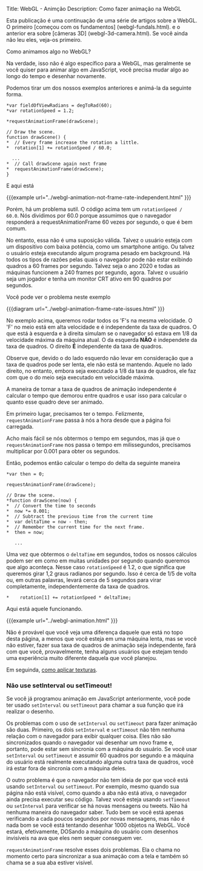 Title: WebGL - Animção
Description: Como fazer animação na WebGL

Esta publicação é uma continuação de uma série de artigos sobre a WebGL.
O primeiro [começou com os fundamentos] (webgl-fundals.html).
e o anterior era sobre [câmeras 3D] (webgl-3d-camera.html).
Se você ainda não leu eles, veja-os primeiro.

Como animamos algo no WebGL?

Na verdade, isso não é algo específico para a WebGL, mas geralmente se você quiser
para animar algo em JavaScript, você precisa mudar algo
ao longo do tempo e desenhar novamente.

Podemos tirar um dos nossos exemplos anteriores e animá-la da seguinte forma.

    *var fieldOfViewRadians = degToRad(60);
    *var rotationSpeed = 1.2;

    *requestAnimationFrame(drawScene);

    // Draw the scene.
    function drawScene() {
    *  // Every frame increase the rotation a little.
    *  rotation[1] += rotationSpeed / 60.0;

      ...
    *  // Call drawScene again next frame
    *  requestAnimationFrame(drawScene);
    }

E aqui está

{{{example url="../webgl-animation-not-frame-rate-independent.html" }}}

Porém, há um problema sutil. O código acima tem um
`rotationSpeed / 60.0`. Nós dividimos por 60.0 porque assumimos que o navegador
responderá a requestAnimationFrame 60 vezes por segundo, o que é bem comum.

No entanto, essa não é uma suposição válida. Talvez o usuário esteja com um dispositivo com
baixa potência, como um smartphone antigo. Ou talvez o usuário esteja executando algum programa pesado em
background. Há todos os tipos de razões pelas quais o navegador pode não estar exibindo
quadros a 60 frames por segundo. Talvez seja o ano 2020 e todas as máquinas funcionem a 240
frames por segundo, agora. Talvez o usuário seja um jogador e tenha um monitor CRT ativo em 90
quadros por segundos.

Você pode ver o problema neste exemplo

{{{diagram url="../webgl-animation-frame-rate-issues.html" }}}

No exemplo acima, queremos rodar todos os 'F's na mesma velocidade.
O 'F' no meio está em alta velocidade e é independente da taxa de quadros. O que está
à esquerda e à direita simulam se o navegador só estava em 1/8 da
velocidade máxima da máquina atual. O da esquerda **NÃO** é independete da taxa de quadros.
O direito **É** independente da taxa de quadros.

Observe que, devido o do lado esquerdo não levar em consideração que a taxa de quadros
pode ser lenta, ele não está se mantendo. Aquele no lado direito, no entanto, embora seja
executado a 1/8 da taxa de quadros, ele faz com que o do meio seja executado em
velocidade máxima.

A maneira de tornar a taxa de quadros de animação independente é calcular o tempo que demorou
entre quadros e usar isso para calcular o quanto esse quadro deve ser animado.

Em primeiro lugar, precisamos ter o tempo. Felizmente, `requestAnimationFrame` passa à
nós a hora desde que a página foi carregada.

Acho mais fácil se nós obtermos o tempo em segundos, mas já que o `requestAnimationFrame`
nos passa o tempo em milissegundos, precisamos multiplicar por 0.001
para obter os segundos.

Então, podemos então calcular o tempo do delta da seguinte maneira

    *var then = 0;

    requestAnimationFrame(drawScene);

    // Draw the scene.
    *function drawScene(now) {
    *  // Convert the time to seconds
    *  now *= 0.001;
    *  // Subtract the previous time from the current time
    *  var deltaTime = now - then;
    *  // Remember the current time for the next frame.
    *  then = now;

       ...

Uma vez que obtermos o `deltaTime` em segundos, todos os nossos cálculos podem ser em como
em muitas unidades por segundo quando queremos que algo aconteça. Nesse caso
`rotationSpeed` é 1.2, o que significa que queremos girar 1,2 graus radianos por segundo.
Isso é cerca de 1/5 de volta ou, em outras palavras, levará cerca de 5 segundos para
virar completamente, independentemente da taxa de quadros.

    *    rotation[1] += rotationSpeed * deltaTime;

Aqui está aquele funcionando.

{{{example url="../webgl-animation.html" }}}

Não é provável que você veja uma diferença daquele que está
no topo desta página, a menos que você esteja em uma máquina lenta, mas se você não estiver,
fazer sua taxa de quadros de animação seja independente, fará com que você, provavelmente, tenha alguns usuários
que estejam tendo uma experiência muito diferente daquela que você planejou.

Em seguinda, [como aplicar texturas](webgl-3d-textures.html).

<div class="webgl_bottombar">
<h3>Não use setInterval ou setTimeout!</h3>
<p>Se você já programou animação em JavaScript anteriormente,
você pode ter usado <code>setInterval</code> ou <code>setTimeout</code> para chamar a sua
função que irá realizar o desenho.
</p><p>
Os problemas com o uso de <code>setInterval</code> ou <code>setTimeout</code> para fazer animação
são duas. Primeiro, os dois <code>setInterval</code> e <code>setTimeout</code> não têm nenhuma relação
com o navegador para exibir qualquer coisa. Eles não são sincronizados quando o navegador
vai desenhar um novo frame e, portanto, pode estar sem sincronia com a máquina do usuário.
Se você usar <code>setInterval</code> ou <code>setTimeout</code> e assumir 60 quadros
por segundo e a máquina do usuário está realmente executando alguma outra taxa de quadros, você irá
estar fora de sincronia com a máquina deles.
</p><p>
O outro problema é que o navegador não tem ideia de por que você está usando <code>setInterval</code> ou
<code>setTimeout</code>. Por exemplo, mesmo quando sua página não está visível,
como quando a aba não está ativa, o navegador ainda precisa executar seu código.
Talvez você esteja usando <code>setTimeout</code> ou <code>setInterval</code> para verificar
se há novas mensagens ou tweets. Não há nenhuma maneira do navegador saber. Tudo bem se
você está apenas verificando a cada poucos segundos por novas mensagens, mas não é nada bom se
você está tentando desenhar 1000 objetos na WebGL. Você estará, efetivamente, DOSando a
máquina do usuário com desenhos invisíveis na ava que eles nem sequer conseguem ver.
</p><p>
<code>requestAnimationFrame</code> resolve esses dois problemas. Ela o chama
no momento certo para sincronizar a sua animação com a tela e também só chama se a
sua aba estiver visível.
</p>
</div>



